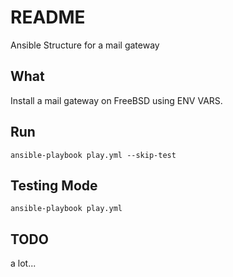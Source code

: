 # README

Ansible Structure for a mail gateway


## What

Install a mail gateway on FreeBSD using ENV VARS.


## Run

```
ansible-playbook play.yml --skip-test
```


## Testing Mode

```
ansible-playbook play.yml
```


## TODO

a lot...


